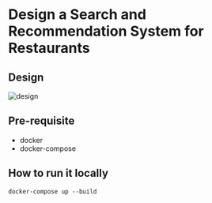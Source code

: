 # Design a Search and Recommendation System for Restaurants

## Design

![design](https://hub.babocoder.com/mrjunejune/design-a-search-recommendation-system-for-restaurants/src/branch/main/design.svg)

## Pre-requisite

- docker
- docker-compose

## How to run it locally

```
docker-compose up --build
```
